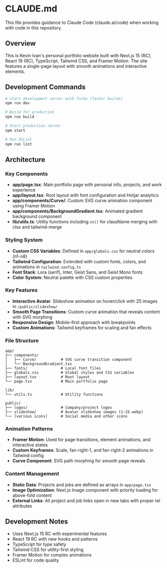 # CLAUDE.md

This file provides guidance to Claude Code (claude.ai/code) when working with code in this repository.

## Overview

This is Kevin Ivan's personal portfolio website built with Next.js 15 (RC), React 19 (RC), TypeScript, Tailwind CSS, and Framer Motion. The site features a single-page layout with smooth animations and interactive elements.

## Development Commands

```bash
# Start development server with Turbo (faster builds)
npm run dev

# Build for production
npm run build

# Start production server
npm start

# Run ESLint
npm run lint
```

## Architecture

### Key Components

- **app/page.tsx**: Main portfolio page with personal info, projects, and work experience
- **app/layout.tsx**: Root layout with font configuration and Hotjar analytics
- **app/components/Curve/**: Custom SVG curve animation component using Framer Motion
- **app/components/BackgroundGradient.tsx**: Animated gradient background component
- **lib/utils.ts**: Utility functions including `cn()` for className merging with clsx and tailwind-merge

### Styling System

- **Custom CSS Variables**: Defined in `app/globals.css` for neutral colors (n1-n8)
- **Tailwind Configuration**: Extended with custom fonts, colors, and animations in `tailwind.config.ts`
- **Font Stack**: Lora (serif), Inter, Geist Sans, and Geist Mono fonts
- **Color System**: Neutral palette with CSS custom properties

### Key Features

- **Interactive Avatar**: Slideshow animation on hover/click with 25 images in `/public/slideshow/`
- **Smooth Page Transitions**: Custom curve animation that reveals content with SVG morphing
- **Responsive Design**: Mobile-first approach with breakpoints
- **Custom Animations**: Tailwind keyframes for scaling and fan effects

### File Structure

```
app/
├── components/
│   ├── Curve/           # SVG curve transition component
│   └── BackgroundGradient.tsx
├── fonts/               # Local font files
├── globals.css          # Global styles and CSS variables
├── layout.tsx           # Root layout
└── page.tsx             # Main portfolio page

lib/
└── utils.ts             # Utility functions

public/
├── logos/               # Company/project logos
├── slideshow/           # Avatar slideshow images (1-25.webp)
└── [various icons]      # Social media and other icons
```

### Animation Patterns

- **Framer Motion**: Used for page transitions, element animations, and interactive states
- **Custom Keyframes**: Scale, fan-right-1, and fan-right-2 animations in Tailwind config
- **Curve Component**: SVG path morphing for smooth page reveals

### Content Management

- **Static Data**: Projects and jobs are defined as arrays in `app/page.tsx`
- **Image Optimization**: Next.js Image component with priority loading for above-fold content
- **External Links**: All project and job links open in new tabs with proper rel attributes

## Development Notes

- Uses Next.js 15 RC with experimental features
- React 19 RC with new hooks and patterns
- TypeScript for type safety
- Tailwind CSS for utility-first styling
- Framer Motion for complex animations
- ESLint for code quality